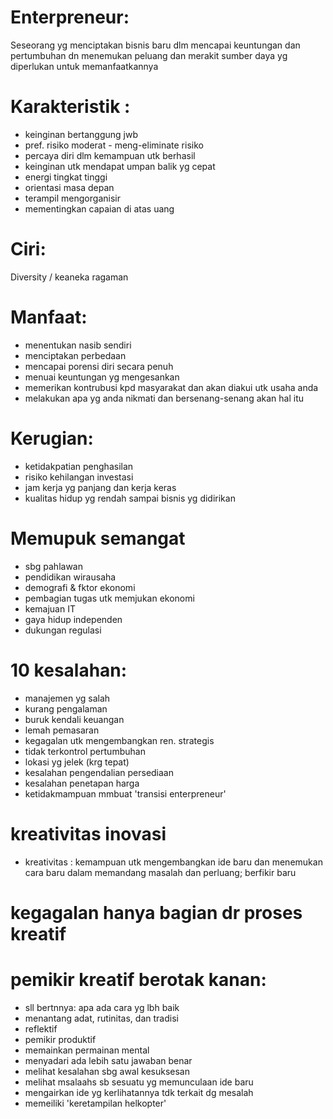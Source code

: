 # Enterpreneur:
Seseorang yg menciptakan bisnis baru dlm mencapai keuntungan dan pertumbuhan dn menemukan peluang dan merakit sumber daya yg diperlukan untuk memanfaatkannya


# Karakteristik :
- keinginan bertanggung jwb
- pref. risiko moderat - meng-eliminate risiko
- percaya diri dlm kemampuan utk berhasil
- keinginan utk mendapat umpan balik yg cepat
- energi tingkat tinggi
- orientasi masa depan
- terampil mengorganisir
- mementingkan capaian di atas uang

# Ciri:
Diversity / keaneka ragaman

# Manfaat: 
- menentukan nasib sendiri
- menciptakan perbedaan
- mencapai porensi diri secara penuh
- menuai keuntungan yg mengesankan
- memerikan kontrubusi kpd masyarakat dan akan diakui utk usaha anda
- melakukan apa yg anda nikmati dan bersenang-senang akan hal itu

# Kerugian:
- ketidakpatian penghasilan
- risiko kehilangan investasi
- jam kerja yg panjang dan kerja keras
- kualitas hidup yg rendah sampai bisnis yg didirikan

# Memupuk semangat
- sbg pahlawan
- pendidikan wirausaha
- demografi & fktor ekonomi
- pembagian tugas utk memjukan ekonomi
- kemajuan IT
- gaya hidup independen
- dukungan regulasi

# 10 kesalahan:
- manajemen yg salah
- kurang pengalaman
- buruk kendali keuangan 
- lemah pemasaran
- kegagalan utk mengembangkan ren. strategis
- tidak terkontrol pertumbuhan
- lokasi yg jelek (krg tepat)
- kesalahan pengendalian persediaan
- kesalahan penetapan harga
- ketidakmampuan mmbuat 'transisi enterpreneur'

# kreativitas inovasi
- kreativitas : kemampuan utk mengembangkan ide baru dan menemukan cara baru dalam memandang masalah dan perluang; berfikir baru

# kegagalan hanya bagian dr proses kreatif

# pemikir kreatif berotak kanan:
- sll bertnnya: apa ada cara yg lbh baik
- menantang adat, rutinitas, dan tradisi
- reflektif
- pemikir produktif
- memainkan permainan mental
- menyadari ada lebih satu jawaban benar
- melihat kesalahan sbg awal kesuksesan
- melihat msalaahs sb sesuatu yg memunculaan ide baru
- mengairkan ide yg kerlihatannya tdk terkait dg mesalah
- memeiliki 'keretampilan helkopter'
